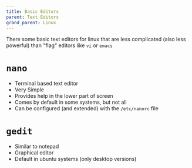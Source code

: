 ```yaml
---
title: Basic Editors
parent: Text Editors
grand_parent: Linux
---
```


There some basic text editors for linux that are less complicated (also less powerful) than "flag" editors like `vi` or `emacs`

# `nano`

- Terminal based text editor
- Very Simple
- Provides help in the lower part of screen
- Comes by default in some systems, but not all
- Can be configured (and extended) with the `/etc/nanorc` file

# `gedit`

- Similar to notepad
- Graphical editor
- Default in ubuntu systems (only desktop versions)
